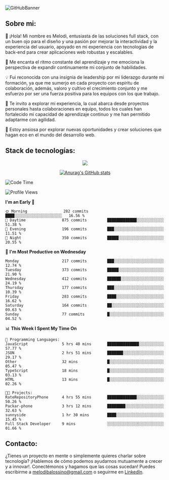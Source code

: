 ![GitHubBanner](https://github.com/MelBalossino/MelBalossino/assets/124601449/c1bfc12f-f708-4d5e-a44c-cbc714e582b2)

## Sobre mi:

🤗 ¡Hola! Mi nombre es Melodi, entusiasta de las soluciones full stack, con un buen ojo para el diseño y una pasión por mejorar la interactividad y la experiencia del usuario, apoyado en mi experiencia con tecnologías de back-end para crear aplicaciones web robustas y escalables.

🚀 Me encanta el ritmo constante del aprendizaje y me emociona la perspectiva de expandir continuamente mi conjunto de habilidades.

💡 Fui reconocida con una insignia de leadership por mi liderazgo durante mi formación, ya que me sumerjo en cada proyecto con espíritu de colaboración, además, valoro y cultivo el crecimiento conjunto y me esfuerzo por ser una fuerza positiva para los equipos con los que trabajo.

💼 Te invito a explorar mi experiencia, la cual abarca desde proyectos personales hasta colaboraciones en equipo, todos los cuales han fortalecido mi capacidad de aprendizaje continuo y me han permitido adaptarme con agilidad.

🤗 Estoy ansiosa por explorar nuevas oportunidades y crear soluciones que hagan eco en el mundo del desarrollo web. 

## Stack de tecnologías:
<p align="center">
  <a href="https://skillicons.dev">
    <img src="https://skillicons.dev/icons?i=js,html,css,react,vite,webpack,redux,nodejs,express,postgres,sequelize,git,github,vscode,figma,materialui,tailwind" />
  </a>
</p>

<div align="center">
  
[![Anurag's GitHub stats](https://github-readme-stats.vercel.app/api?username=melbalossino&count_private=true&show_icons=true&theme=onedark)](https://github.com/anuraghazra/github-readme-stats)
</div>

<!--START_SECTION:waka-->
![Code Time](http://img.shields.io/badge/Code%20Time-18%20hrs%2039%20mins-blue)

![Profile Views](http://img.shields.io/badge/Profile%20Views-249-blue)

**I'm an Early 🐤** 

```text
🌞 Morning                282 commits         ████░░░░░░░░░░░░░░░░░░░░░   16.56 % 
🌆 Daytime                875 commits         █████████████░░░░░░░░░░░░   51.38 % 
🌃 Evening                196 commits         ███░░░░░░░░░░░░░░░░░░░░░░   11.51 % 
🌙 Night                  350 commits         █████░░░░░░░░░░░░░░░░░░░░   20.55 % 
```
📅 **I'm Most Productive on Wednesday** 

```text
Monday                   217 commits         ███░░░░░░░░░░░░░░░░░░░░░░   12.74 % 
Tuesday                  373 commits         █████░░░░░░░░░░░░░░░░░░░░   21.90 % 
Wednesday                412 commits         ██████░░░░░░░░░░░░░░░░░░░   24.19 % 
Thursday                 177 commits         ███░░░░░░░░░░░░░░░░░░░░░░   10.39 % 
Friday                   283 commits         ████░░░░░░░░░░░░░░░░░░░░░   16.62 % 
Saturday                 164 commits         ██░░░░░░░░░░░░░░░░░░░░░░░   09.63 % 
Sunday                   77 commits          █░░░░░░░░░░░░░░░░░░░░░░░░   04.52 % 
```


📊 **This Week I Spent My Time On** 

```text
💬 Programming Languages: 
JavaScript               5 hrs 40 mins       ██████████████░░░░░░░░░░░   57.77 % 
JSON                     2 hrs 51 mins       ███████░░░░░░░░░░░░░░░░░░   29.17 % 
Other                    32 mins             █░░░░░░░░░░░░░░░░░░░░░░░░   05.47 % 
TypeScript               18 mins             █░░░░░░░░░░░░░░░░░░░░░░░░   03.13 % 
HTML                     13 mins             █░░░░░░░░░░░░░░░░░░░░░░░░   02.26 % 

🐱‍💻 Projects: 
RateRepositoryPhone      4 hrs 55 mins       █████████████░░░░░░░░░░░░   50.26 % 
Packar-phone             3 hrs 12 mins       ████████░░░░░░░░░░░░░░░░░   32.63 % 
sunnyside                1 hr 30 mins        ████░░░░░░░░░░░░░░░░░░░░░   15.45 % 
Full Stack Developer     9 mins              ░░░░░░░░░░░░░░░░░░░░░░░░░   01.66 % 
```


<!--END_SECTION:waka-->

## Contacto:
¿Tienes un proyecto en mente o simplemente quieres charlar sobre tecnología? ¡Hablemos de cómo podemos ayudarnos mutuamente a crecer y a innovar!. Conectémonos y hagamos que las cosas sucedan! Puedes escribirme a melodibalossino@gmail.com o seguirme en [LinkedIn](https://www.linkedin.com/in/melody-balossino-26745021b).


<!--
**MelBalossino/MelBalossino** is a ✨ _special_ ✨ repository because its `README.md` (this file) appears on your GitHub profile.



Here are some ideas to get you started:

- 🔭 I’m currently working on ...
- 🌱 I’m currently learning ...
- 👯 I’m looking to collaborate on ...
- 🤔 I’m looking for help with ...
- 💬 Ask me about ...
- 📫 How to reach me: ...
- 😄 Pronouns: ...
- ⚡ Fun fact: ...
-->
